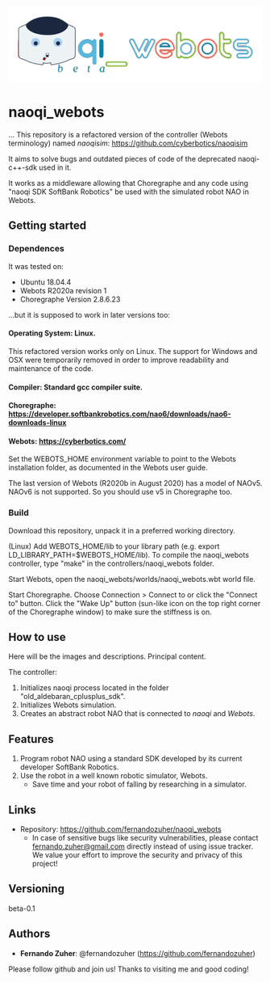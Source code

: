 ![Logo of the project](https://github.com/fernandozuher/naoqi_webots/blob/master/readme_images/logo.png)
 
# naoqi_webots
 
... This repository is a refactored version of the controller (Webots terminology) named *naoqisim*: https://github.com/cyberbotics/naoqisim

It aims to solve bugs and outdated pieces of code of the deprecated naoqi-c++-sdk used in it.

It works as a middleware allowing that Choregraphe and any code using "naoqi SDK SoftBank Robotics" be used with the simulated robot NAO in Webots.

## Getting started

### Dependences

It was tested on:
* Ubuntu 18.04.4
* Webots R2020a revision 1
* Choregraphe Version 2.8.6.23

...but it is supposed to work in later versions too:

#### Operating System: Linux.
This refactored version works only on Linux. The support for Windows and OSX were temporarily removed in order to improve readability and maintenance of the code.

#### Compiler: Standard gcc compiler suite.

#### Choregraphe: https://developer.softbankrobotics.com/nao6/downloads/nao6-downloads-linux

#### Webots: https://cyberbotics.com/
Set the WEBOTS_HOME environment variable to point to the Webots installation folder, as documented in the Webots user guide.

The last version of Webots (R2020b in August 2020) has a model of NAOv5. NAOv6 is not supported. So you should use v5 in Choregraphe too.

### Build

Download this repository, unpack it in a preferred working directory.

(Linux) Add WEBOTS_HOME/lib to your library path (e.g. export LD_LIBRARY_PATH=$WEBOTS_HOME/lib). To compile the naoqi_webots controller, type "make" in the controllers/naoqi_webots folder.

Start Webots, open the naoqi_webots/worlds/naoqi_webots.wbt world file.

Start Choregraphe. Choose Connection > Connect to or click the "Connect to" button. Click the "Wake Up" button (sun-like icon on the top right corner of the Choregraphe window) to make sure the stiffness is on.


## How to use
 
Here will be the images and descriptions. Principal content.
 

The controller:
1. Initializes naoqi process located in the folder "old_aldebaran_cplusplus_sdk".
2. Initializes Webots simulation.
3. Creates an abstract robot NAO that is connected to *naoqi* and *Webots*.
 
## Features
 
1. Program robot NAO using a standard SDK developed by its current developer SoftBank Robotics.
2. Use the robot in a well known robotic simulator, Webots.
    - Save time and your robot of falling by researching in a simulator.

 
## Links
 
  - Repository: https://github.com/fernandozuher/naoqi_webots
    - In case of sensitive bugs like security vulnerabilities, please contact
      fernando.zuher@gmail.com directly instead of using issue tracker. We value your effort to improve the security and privacy of this project!
 
 
## Versioning
 
beta-0.1
 
 
## Authors
 
* **Fernando Zuher**: @fernandozuher (https://github.com/fernandozuher)
 
Please follow github and join us!
Thanks to visiting me and good coding!
